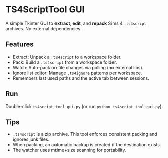 # TS4ScriptTool GUI
A simple Tkinter GUI to **extract**, **edit**, and **repack** Sims 4 `.ts4script` archives.
No external dependencies.

## Features
- Extract: Unpack a `.ts4script` to a workspace folder.
- Pack: Build a `.ts4script` from a workspace folder.
- Watch: Auto-pack on file changes via polling (no external libs).
- Ignore list editor: Manage `.ts4ignore` patterns per workspace.
- Remembers last used paths and the active tab between sessions.

## Run
Double-click `ts4script_tool_gui.py` (or run `python ts4script_tool_gui.py`).

## Tips
- `.ts4script` is a zip archive. This tool enforces consistent packing and ignores junk files.
- When packing, an automatic backup is created if the destination exists.
- The watcher uses mtime+size scanning for portability.

